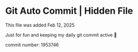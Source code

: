 # Git Auto Commit | Hidden File

This file was added Feb 12, 2025

Just for fun and keeping my daily git commit active 🤪

commit number: 1953746
